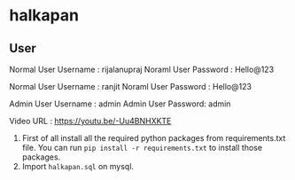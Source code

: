 # halkapan

## User

Normal User Username : rijalanupraj
Noraml User Password : Hello@123

Normal User Username : ranjit
Noraml User Password : Hello@123

Admin User Username : admin
Admin User Password: admin

Video URL : <https://youtu.be/-Uu4BNHXKTE>

1. First of all install all the required python packages from requirements.txt file. You can run `pip install -r requirements.txt` to install those packages.
2. Import `halkapan.sql` on mysql.
